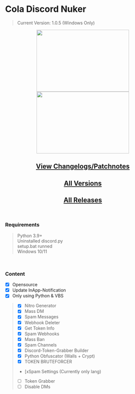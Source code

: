 # Cola Discord Nuker
> Current Version: 1.0.5 (Windows Only)
<p float="left">
  <p align="center">
  <img src="https://blizz.cf/tools/colanuker/githubasset/prew__001.png" width="300" height="200"/>
   <img src="https://blizz.cf/tools/colanuker/githubasset/prew__002.png" width="300" height="200"/>
  </p>
</p>

<h2 align="center"><a href="https://github.com/LuyaTools/cola-discord-nuker/blob/main/updates.md">View Changelogs/Patchnotes</a></h2>
<h2 align="center"><a href="https://blizz.cf/tools/colanuker/downloads.html">All Versions</a></h2>
<h2 align="center"><a href="https://github.com/LuyaTools/cola-discord-nuker/releases">All Releases</a></h2>
<br>
<h3 align="left">Requirements</h3>

> Python 3.9+ <br>
> Uninstalled discord.py <br>
> setup.bat runned <br>
> Windows 10/11 <br>

<br>
<h3 align="left">Content</h3>

 - [x] Opensource
 - [x] Update InApp-Notification
 - [x] Only using Python & VBS
> - [x] Nitro Generator
> - [x] Mass DM
> - [x] Spam Messages          
> - [x] Webhook Deleter
> - [x] Get Token Info
> - [x] Spam Webhooks
> - [x] Mass Ban
> - [x] Spam Channels
> - [x] Discord-Token-Grabber Builder
> - [x] Python Obfuscator (Walls + Crypt)
> - [x] TOKEN BRUTEFORCER
> - [xSpam Settings (Currently only lang)
> - [ ] Token Grabber
> - [ ] Disable DMs

